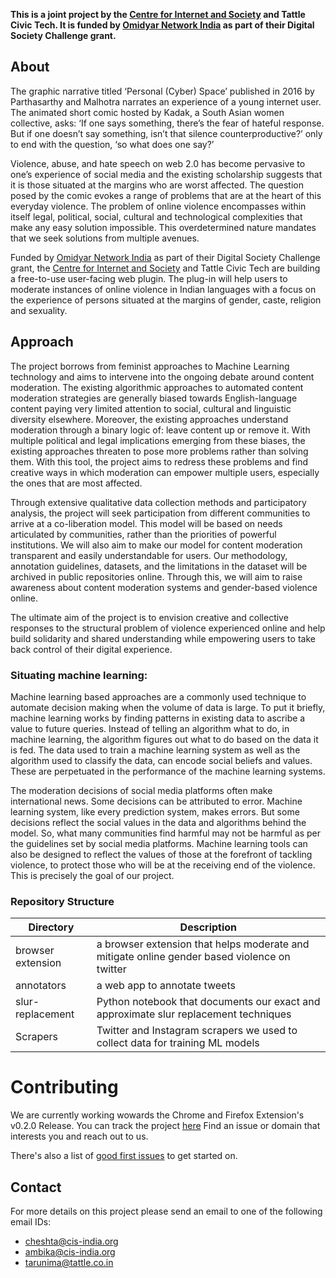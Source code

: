 **This is a joint project by the [Centre for Internet and Society](https://cis-india.org/) and Tattle Civic Tech. It is funded by [Omidyar Network India](https://www.omidyarnetwork.in/) as part of their Digital Society Challenge grant.**

## About

The graphic narrative titled ‘Personal (Cyber) Space’ published in 2016 by Parthasarthy and Malhotra narrates an experience of a young internet user. The animated short comic hosted by Kadak, a South Asian women collective, asks: ‘If one says something, there’s the fear of hateful response. But if one doesn’t say something, isn’t that silence counterproductive?’ only to end with the question, ‘so what does one say?’

Violence, abuse, and hate speech on web 2.0 has become pervasive to one’s experience of social media and the existing scholarship suggests that it is those situated at the margins who are worst affected. The question posed by the comic evokes a range of problems that are at the heart of this everyday violence. The problem of online violence encompasses within itself legal, political, social, cultural and technological complexities that make any easy solution impossible. This overdetermined nature mandates that we seek solutions from multiple avenues.

Funded by [Omidyar Network India](https://www.omidyarnetwork.in/) as part of their Digital Society Challenge grant, the [Centre for Internet and Society](https://cis-india.org/) and Tattle Civic Tech are building a free-to-use user-facing web plugin. The plug-in will help users to moderate instances of online violence in Indian languages with a focus on the experience of persons situated at the margins of gender, caste, religion and sexuality.

## Approach

The project borrows from feminist approaches to Machine Learning technology and aims to intervene into the ongoing debate around content moderation. The existing algorithmic approaches to automated content moderation strategies are generally biased towards English-language content paying very limited attention to social, cultural and linguistic diversity elsewhere. Moreover, the existing approaches understand moderation through a binary logic of: leave content up or remove it. With multiple political and legal implications emerging from these biases, the existing approaches threaten to pose more problems rather than solving them. With this tool, the project aims to redress these problems and find creative ways in which moderation can empower multiple users, especially the ones that are most affected.

Through extensive qualitative data collection methods and participatory analysis, the project will seek participation from different communities to arrive at a co-liberation model. This model will be based on needs articulated by communities, rather than the priorities of powerful institutions. We will also aim to make our model for content moderation transparent and easily understandable for users. Our methodology, annotation guidelines, datasets, and the limitations in the dataset will be archived in public repositories online. Through this, we will aim to raise awareness about content moderation systems and gender-based violence online.

The ultimate aim of the project is to envision creative and collective responses to the structural problem of violence experienced online and help build solidarity and shared understanding while empowering users to take back control of their digital experience.

### Situating machine learning:
Machine learning based approaches are a commonly used technique to automate decision making when the volume of data is large. To put it briefly, machine learning works by finding patterns in existing data to ascribe a value to future queries. Instead of telling an algorithm what to do, in machine learning, the algorithm figures out what to do based on the data it is fed. The data used to train a machine learning system as well as the algorithm used to classify the data, can encode social beliefs and values. These are perpetuated in the performance of the machine learning systems. 

The moderation decisions of social media platforms often make international news. Some decisions can be attributed to error. Machine learning system, like every prediction system, makes errors. But some decisions reflect the social values in the data and algorithms behind the model. So, what many communities find harmful may not be harmful as per the guidelines set by social media platforms. 
Machine learning tools can also be designed to reflect the values of those at the forefront of tackling violence, to protect those who will be at the receiving end of the violence. This is precisely the goal of our project. 

### Repository Structure

| Directory | Description |
| --- | --- |
| browser extension | a browser extension that helps moderate and mitigate online gender based violence on twitter |
| annotators | a web app to annotate tweets |
|slur-replacement| Python notebook that documents our exact and approximate slur replacement techniques |
| Scrapers | Twitter and Instagram scrapers we used to collect data for training ML models |

# Contributing
We are currently working wowards the Chrome and Firefox Extension's v0.2.0 Release.
You can track the project [here](https://github.com/orgs/tattle-made/projects/20/views/3)
Find an issue or domain that interests you and reach out to us.

There's also a list of [good first issues](https://github.com/tattle-made/OGBV/issues?q=is%3Aissue+is%3Aopen+label%3A%22good+first+issue%22) to get started on.

## Contact
For more details on this project please send an email to one of the following email IDs:
* cheshta@cis-india.org
* ambika@cis-india.org
* tarunima@tattle.co.in
